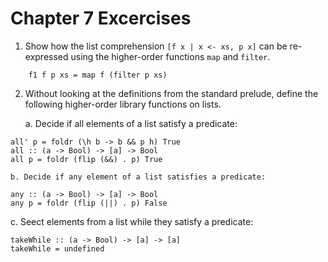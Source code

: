 Chapter 7 Excercises
===================

1. Show how the list comprehension `[f x | x <- xs, p x]` can be re-expressed using the higher-order functions `map` and `filter`.
~~~ {.haskell}
    f1 f p xs = map f (filter p xs)
~~~ 
2. Without looking at the definitions from the standard prelude, define the following higher-order library functions on lists.

    a. Decide if all elements of a list satisfy a predicate:
~~~ {.haskell}
all' p = foldr (\h b -> b && p h) True
all :: (a -> Bool) -> [a] -> Bool
all p = foldr (flip (&&) . p) True 
~~~
    b. Decide if any element of a list satisfies a predicate:
~~~ {.haskell}
any :: (a -> Bool) -> [a] -> Bool
any p = foldr (flip (||) . p) False
~~~
c. Seect elements from a list while they satisfy a predicate:

~~~ {.haskell}
takeWhile :: (a -> Bool) -> [a] -> [a]
takeWhile = undefined
~~~


